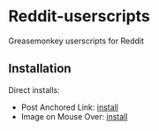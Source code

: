 # Reddit-userscripts

Greasemonkey userscripts for Reddit

## Installation

Direct installs:
- Post Anchored Link: [install](https://raw.githubusercontent.com/hcpl/Reddit-userscripts/master/reddit-post-anchored-link.user.js)
- Image on Mouse Over: [install](https://raw.githubusercontent.com/hcpl/Reddit-userscripts/master/reddit-image-on-mouse-over.user.js)
